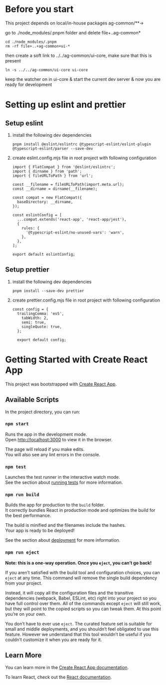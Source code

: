 # Before you start

This project depends on local/in-house packages ag-common/**->

go to ./node_modules/.pnpm folder and delete file+..ag-common*

```
cd ./node_modules/.pnpm
rm -rf file+..+ag-common+ui-*
```

then create a soft link to ../../ag-common/ui-core, make sure that this is present

```
ln -s ../../ag-common/ui-core ui-core
```
keep the watcher on in ui-core & start the current dev server & now you are ready for development

# Setting up eslint and prettier

## Setup eslint
1. install the following dev dependencies
    ```
    pnpm install @eslint/eslintrc @typescript-eslint/eslint-plugin @typescript-eslint/parser --save-dev
    ```
2. create eslint.config.mjs file in root project with following configuration
    ```
    import { FlatCompat } from '@eslint/eslintrc';
    import { dirname } from 'path';
    import { fileURLToPath } from 'url';

    const __filename = fileURLToPath(import.meta.url);
    const __dirname = dirname(__filename);

    const compat = new FlatCompat({
      baseDirectory: __dirname,
    });

    const eslintConfig = [
      ...compat.extends('react-app', 'react-app/jest'),
      {
        rules: {
          '@typescript-eslint/no-unused-vars': 'warn',
        },
      },
    ];

    export default eslintConfig;
    ```
## Setup prettier
1. install the following dev dependencies
   ```
   pnpm install --save-dev prettier
   ```
2. create prettier.config.mjs file in root project with following configuration
    ```
    const config = {
      trailingComma: 'es5',
        tabWidth: 2,
        semi: true,
        singleQuote: true,
      };

      export default config;
    ```

# Getting Started with Create React App

This project was bootstrapped with [Create React App](https://github.com/facebook/create-react-app).

## Available Scripts

In the project directory, you can run:

### `npm start`

Runs the app in the development mode.\
Open [http://localhost:3000](http://localhost:3000) to view it in the browser.

The page will reload if you make edits.\
You will also see any lint errors in the console.

### `npm test`

Launches the test runner in the interactive watch mode.\
See the section about [running tests](https://facebook.github.io/create-react-app/docs/running-tests) for more information.

### `npm run build`

Builds the app for production to the `build` folder.\
It correctly bundles React in production mode and optimizes the build for the best performance.

The build is minified and the filenames include the hashes.\
Your app is ready to be deployed!

See the section about [deployment](https://facebook.github.io/create-react-app/docs/deployment) for more information.

### `npm run eject`

**Note: this is a one-way operation. Once you `eject`, you can’t go back!**

If you aren’t satisfied with the build tool and configuration choices, you can `eject` at any time. This command will remove the single build dependency from your project.

Instead, it will copy all the configuration files and the transitive dependencies (webpack, Babel, ESLint, etc) right into your project so you have full control over them. All of the commands except `eject` will still work, but they will point to the copied scripts so you can tweak them. At this point you’re on your own.

You don’t have to ever use `eject`. The curated feature set is suitable for small and middle deployments, and you shouldn’t feel obligated to use this feature. However we understand that this tool wouldn’t be useful if you couldn’t customize it when you are ready for it.

## Learn More

You can learn more in the [Create React App documentation](https://facebook.github.io/create-react-app/docs/getting-started).

To learn React, check out the [React documentation](https://reactjs.org/).
